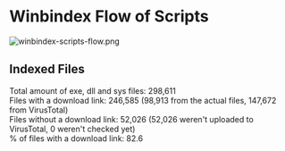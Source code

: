 # Winbindex Flow of Scripts

![winbindex-scripts-flow.png](winbindex-scripts-flow.png)

## Indexed Files

<!--FileStats-->
Total amount of exe, dll and sys files: 298,611  
Files with a download link: 246,585 (98,913 from the actual files, 147,672 from VirusTotal)  
Files without a download link: 52,026 (52,026 weren't uploaded to VirusTotal, 0 weren't checked yet)  
% of files with a download link: 82.6  
<!--/FileStats-->
